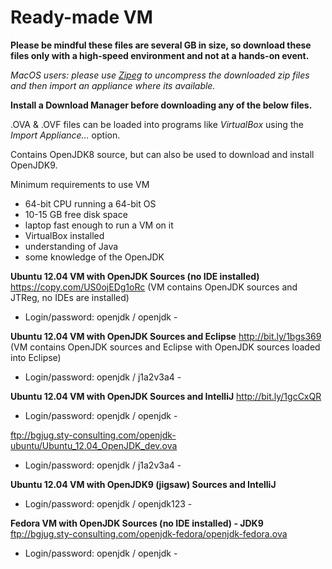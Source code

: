 # Ready-made VM

**Please be mindful these files are several GB in size, so download these files only with a high-speed environment and not at a hands-on event.**

*MacOS users: please use [Zipeg](http://www.zipeg.com/) to uncompress the downloaded zip files and then import an appliance where its available.*

**Install a Download Manager before downloading any of the below files.**

.OVA & .OVF files can be loaded into programs like *VirtualBox* using the *Import Appliance…* option.

Contains OpenJDK8 source, but can also be used to download and install OpenJDK9.

Minimum requirements to use VM
- 64-bit CPU running a 64-bit OS
- 10-15 GB free disk space
- laptop fast enough to run a VM on it
- VirtualBox installed
- understanding of Java
- some knowledge of the OpenJDK

__Ubuntu 12.04 VM with OpenJDK Sources (no IDE installed)__
https://copy.com/US0ojEDg1oRc 
(VM contains OpenJDK sources and JTReg, no IDEs are installed)
- Login/password: openjdk / openjdk -

__Ubuntu 12.04 VM with OpenJDK Sources and Eclipse__
http://bit.ly/1bgs369 
(VM contains OpenJDK sources and Eclipse with OpenJDK sources loaded into Eclipse)
- Login/password: openjdk / j1a2v3a4 -

__Ubuntu 12.04 VM with OpenJDK Sources and IntelliJ__
http://bit.ly/1gcCxQR 
- Login/password: openjdk / openjdk -

ftp://bgjug.sty-consulting.com/openjdk-ubuntu/Ubuntu_12.04_OpenJDK_dev.ova
- Login/password: openjdk / j1a2v3a4 -

__Ubuntu 12.04 VM with OpenJDK9 (jigsaw) Sources and IntelliJ__
- Login/password: openjdk / openjdk123 -

__Fedora VM with OpenJDK Sources (no IDE installed) - JDK9__
ftp://bgjug.sty-consulting.com/openjdk-fedora/openjdk-fedora.ova
- Login/password: openjdk / openjdk -